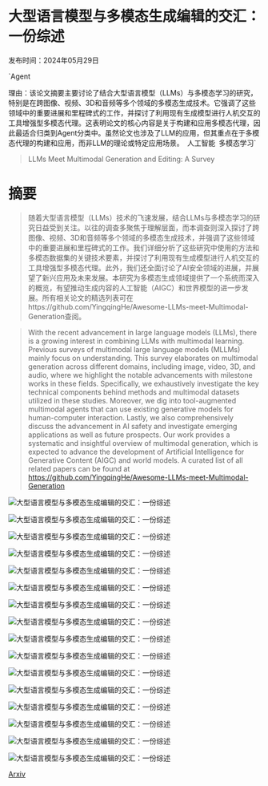 # 大型语言模型与多模态生成编辑的交汇：一份综述

发布时间：2024年05月29日

`Agent

理由：该论文摘要主要讨论了结合大型语言模型（LLMs）与多模态学习的研究，特别是在跨图像、视频、3D和音频等多个领域的多模态生成技术。它强调了这些领域中的重要进展和里程碑式的工作，并探讨了利用现有生成模型进行人机交互的工具增强型多模态代理。这表明论文的核心内容是关于构建和应用多模态代理，因此最适合归类到Agent分类中。虽然论文也涉及了LLM的应用，但其重点在于多模态代理的构建和应用，而非LLM的理论或特定应用场景。` `人工智能` `多模态学习`

> LLMs Meet Multimodal Generation and Editing: A Survey

# 摘要

> 随着大型语言模型（LLMs）技术的飞速发展，结合LLMs与多模态学习的研究日益受到关注。以往的调查多聚焦于理解层面，而本调查则深入探讨了跨图像、视频、3D和音频等多个领域的多模态生成技术，并强调了这些领域中的重要进展和里程碑式的工作。我们详细分析了这些研究中使用的方法和多模态数据集的关键技术要素，并探讨了利用现有生成模型进行人机交互的工具增强型多模态代理。此外，我们还全面讨论了AI安全领域的进展，并展望了新兴应用及未来发展。本研究为多模态生成领域提供了一个系统而深入的概览，有望推动生成内容的人工智能（AIGC）和世界模型的进一步发展。所有相关论文的精选列表可在https://github.com/YingqingHe/Awesome-LLMs-meet-Multimodal-Generation查阅。

> With the recent advancement in large language models (LLMs), there is a growing interest in combining LLMs with multimodal learning. Previous surveys of multimodal large language models (MLLMs) mainly focus on understanding. This survey elaborates on multimodal generation across different domains, including image, video, 3D, and audio, where we highlight the notable advancements with milestone works in these fields. Specifically, we exhaustively investigate the key technical components behind methods and multimodal datasets utilized in these studies. Moreover, we dig into tool-augmented multimodal agents that can use existing generative models for human-computer interaction. Lastly, we also comprehensively discuss the advancement in AI safety and investigate emerging applications as well as future prospects. Our work provides a systematic and insightful overview of multimodal generation, which is expected to advance the development of Artificial Intelligence for Generative Content (AIGC) and world models. A curated list of all related papers can be found at https://github.com/YingqingHe/Awesome-LLMs-meet-Multimodal-Generation

![大型语言模型与多模态生成编辑的交汇：一份综述](../../../paper_images/2405.19334/x1.png)

![大型语言模型与多模态生成编辑的交汇：一份综述](../../../paper_images/2405.19334/x2.png)

![大型语言模型与多模态生成编辑的交汇：一份综述](../../../paper_images/2405.19334/x3.png)

![大型语言模型与多模态生成编辑的交汇：一份综述](../../../paper_images/2405.19334/image_gen_pipeline7.jpg)

![大型语言模型与多模态生成编辑的交汇：一份综述](../../../paper_images/2405.19334/x4.png)

![大型语言模型与多模态生成编辑的交汇：一份综述](../../../paper_images/2405.19334/x5.png)

![大型语言模型与多模态生成编辑的交汇：一份综述](../../../paper_images/2405.19334/x6.png)

![大型语言模型与多模态生成编辑的交汇：一份综述](../../../paper_images/2405.19334/x7.png)

![大型语言模型与多模态生成编辑的交汇：一份综述](../../../paper_images/2405.19334/x8.png)

![大型语言模型与多模态生成编辑的交汇：一份综述](../../../paper_images/2405.19334/x9.png)

![大型语言模型与多模态生成编辑的交汇：一份综述](../../../paper_images/2405.19334/x10.png)

![大型语言模型与多模态生成编辑的交汇：一份综述](../../../paper_images/2405.19334/x11.png)

![大型语言模型与多模态生成编辑的交汇：一份综述](../../../paper_images/2405.19334/x12.png)

![大型语言模型与多模态生成编辑的交汇：一份综述](../../../paper_images/2405.19334/x13.png)

![大型语言模型与多模态生成编辑的交汇：一份综述](../../../paper_images/2405.19334/x14.png)

![大型语言模型与多模态生成编辑的交汇：一份综述](../../../paper_images/2405.19334/x15.png)

[Arxiv](https://arxiv.org/abs/2405.19334)